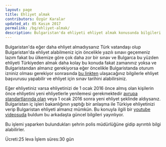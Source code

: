 ```yaml
---
layout: page
title: Ehliyet almak
contributors: Özgür Karalar
updated_at: 05 Kasım 2017
permalink: /bg/ehliyet-almak/
description: Bulgaristan'da ehliyeti ehliyet almak konusunda bilgileri
---
```


Bulgaristan'da eğer daha ehliyet almadıysanız Türk vatandaşı olup Bulgaristan'da ehliyet alabilmeniz için öncelikle yazılı sınavı geçemeniz lazım fakat bu ülkemize göre çok daha zor bir sınav ve Bulgarca bu yüzden ehliyeti Türkiyeden almak daha kolay bu konuda fakat zamanınız yoksa ve Bulgaristandan almanız gerekiyorsa eğer öncelikle Bulgaristanda oturum izniniz olması gerekiyor sonrasında [bu linkten](http://europa.eu/youreurope/citizens/vehicles/driving-licence/get-driving-licence/index_en.htm) ulaşacağınız bilgilerle ehliyet başvurusu yapabilir ve ehliyet için sınav tarihini alabilirsiniz.

Eğer ehliyetiniz varsa ehliyetinizi de 1 ocak 2016 önce almış olan kişilerin önce ehliyetini yeni ehliyetlerle yenilemesi gerekmektedir  [avrupa standartlarında olan](http://ehliyetsinavihazirlik.com/images/2016-ehliyet-belgesi.png) veya 1 ocak 2016 sonra yeni ehliyet şeklinde aldıysanız. Bulgaristan iç işleri bakanlığının yaptığı bir anlaşma ile Türkiye ehliyetinizi verip Bulgaristan ehliyeti almanız mümkün. Bu konuyla ilgili bir [youtube videosuda](https://www.youtube.com/watch?v=CaeGLWakAqU) buldum bu arkadaşta güncel bilgileri yayınlıyor. 

Bu işlemi yaparken bulundukları şehrin polis müdürlüğüne gidip ayrıntılı bilgi alabilirler.

Ücreti:25 leva 
İşlem süres:30 gün
